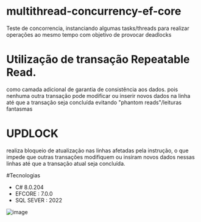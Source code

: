 # multithread-concurrency-ef-core
Teste de concorrencia, instanciando algumas tasks/threads para realizar operações ao mesmo tempo com objetivo de provocar deadlocks
# Utilização de transação Repeatable Read.
  como camada adicional de garantia de consistência aos dados. 
  pois nenhuma outra transação pode modificar ou inserir novos dados na linha 
  até que a transação seja concluída evitando "phantom reads"/leituras fantasmas
# UPDLOCK
  realiza bloqueio de atualização nas linhas afetadas pela instrução, o que impede que outras transações modifiquem 
  ou insiram novos dados nessas linhas até que a transação atual seja concluída.

#Tecnologias
 - C# 8.0.204
 - EFCORE : 7.0.0
 - SQL SEVER : 2022


![image](https://github.com/lulumeisterr/multithread-concurrency-ef-core/assets/25963928/93fa6021-8510-489d-863d-840180778421)

